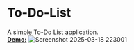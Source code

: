 # To-Do-List
A simple To-Do List application.<br>
<b><u>Demo:</u></b>
![Screenshot 2025-03-18 223001](https://github.com/user-attachments/assets/2ea5c57a-3e25-4161-942c-254b8a10520d)
